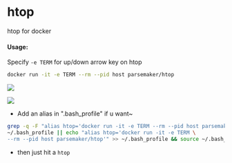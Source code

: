 # htop
htop for docker

#### Usage:
Specify `-e TERM` for up/down arrow key on htop
```sh
docker run -it -e TERM --rm --pid host parsemaker/htop
```
![](https://s1.postimg.org/1ec55u1fpr/Snap2.png)

![](https://s1.postimg.org/6rvm3l8zlb/Snap7.png)


* Add an alias in ".bash_profile" if u want~

```sh
grep -q -F "alias htop='docker run -it -e TERM --rm --pid host parsemaker/htop'" \
~/.bash_profile || echo "alias htop='docker run -it -e TERM \
--rm --pid host parsemaker/htop'" >> ~/.bash_profile && source ~/.bash_profile
```


* then just hit a `htop`

